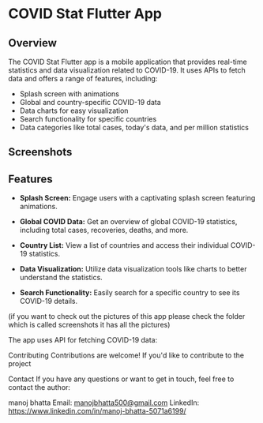 # COVID Stat Flutter App


## Overview

The COVID Stat Flutter app is a mobile application that provides real-time statistics and data visualization related to COVID-19. It uses APIs to fetch data and offers a range of features, including:

- Splash screen with animations
- Global and country-specific COVID-19 data
- Data charts for easy visualization
- Search functionality for specific countries
- Data categories like total cases, today's data, and per million statistics

## Screenshots







## Features

- **Splash Screen:** Engage users with a captivating splash screen featuring animations.

- **Global COVID Data:** Get an overview of global COVID-19 statistics, including total cases, recoveries, deaths, and more.


- **Country List:** View a list of countries and access their individual COVID-19 statistics.


- **Data Visualization:** Utilize data visualization tools like charts to better understand the statistics.


- **Search Functionality:** Easily search for a specific country to see its COVID-19 details.


(if you want to check out the pictures of this app please check the folder which is called screenshots it has all the pictures)


The app uses  API for fetching COVID-19 data:


Contributing
Contributions are welcome! If you'd like to contribute to the project



Contact
If you have any questions or want to get in touch, feel free to contact the author:

manoj bhatta
Email: manojbhatta500@gmail.com
LinkedIn: https://www.linkedin.com/in/manoj-bhatta-5071a6199/